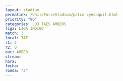 ```yaml
---
layout: stadium
permalink: /UniteForzeStadium/palco-cyndaquil.html
priority: "90"
categories: LO3 TAES AMBERS
liga: LIGA INDIGO
match: 3
local: TAE
r1: 2
r2: 0
out: AMBER
stream: 
hora: 
fecha: 
ronda: "3"
---
```

